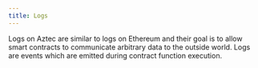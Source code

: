 ```yaml
---
title: Logs
---
```


Logs on Aztec are similar to logs on Ethereum and their goal is to allow smart contracts to communicate arbitrary data to the outside world.
Logs are events which are emitted during contract function execution.